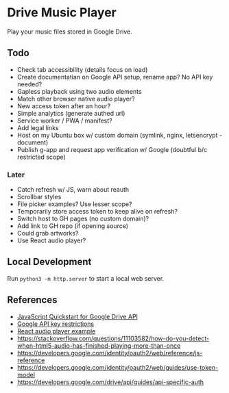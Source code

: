
# Drive Music Player

Play your music files stored in Google Drive.

## Todo

- Check tab accessibility (details focus on load)
- Create documentatian on Google API setup, rename app? No API key needed?
- Gapless playback using two audio elements
- Match other browser native audio player?
- New access token after an hour?
- Simple analytics (generate authed url)
- Service worker / PWA / manifest?
- Add legal links
- Host on my Ubuntu box w/ custom domain (symlink, nginx, letsencrypt - document)
- Publish g-app and request app verification w/ Google (doubtful b/c restricted scope)

### Later

- Catch refresh w/ JS, warn about reauth
- Scrollbar styles
- File picker examples? Use lesser scope?
- Temporarily store access token to keep alive on refresh?
- Switch host to GH pages (no custom domain)?
- Add link to GH repo (if opening source)
- Could grab artworks?
- Use React audio player?

## Local Development

Run `python3 -m http.server` to start a local web server. 

## References

- [JavaScript Quickstart for Google Drive API](https://developers.google.com/drive/api/quickstart/js)
- [Google API key restrictions](https://cloud.google.com/docs/authentication/api-keys#api_key_restrictions)
- [React audio player example](https://codesandbox.io/s/react-w877cp)
- https://stackoverflow.com/questions/11103582/how-do-you-detect-when-html5-audio-has-finished-playing-more-than-once
- https://developers.google.com/identity/oauth2/web/reference/js-reference
- https://developers.google.com/identity/oauth2/web/guides/use-token-model
- https://developers.google.com/drive/api/guides/api-specific-auth
